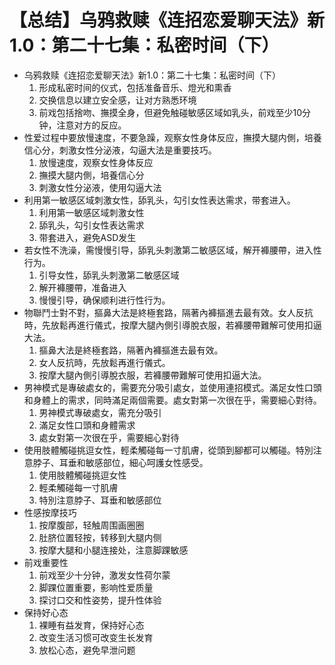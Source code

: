 # 【总结】乌鸦救赎《连招恋爱聊天法》新1.0：第二十七集：私密时间（下）

-   乌鸦救赎《连招恋爱聊天法》新1.0：第二十七集：私密时间（下）
    1.  形成私密时间的仪式，包括准备音乐、燈光和熏香
    2.  交换信息以建立安全感，让对方熟悉环境
    3.  前戏包括捨吻、撫摸全身，但避免触碰敏感区域如乳头，前戏至少10分钟，注意对方的反应。
-   性爱过程中要放慢速度，不要急躁，观察女性身体反应，撫摸大腿内側，培養信心分，刺激女性分泌液，勾逼大法是重要技巧。
    1.  放慢速度，观察女性身体反应
    2.  撫摸大腿内側，培養信心分
    3.  刺激女性分泌液，使用勾逼大法
-   利用第一敏感区域刺激女性，舔乳头，勾引女性表达需求，带套进入。
    1.  利用第一敏感区域刺激女性
    2.  舔乳头，勾引女性表达需求
    3.  带套进入，避免ASD发生
-   若女性不洗澡，需慢慢引导，舔乳头刺激第二敏感区域，解开褲腰帶，进入性行为。
    1.  引导女性，舔乳头刺激第二敏感区域
    2.  解开褲腰帶，准备进入
    3.  慢慢引导，确保顺利进行性行为。
-   物聯鬥士對不對，摳鼻大法是終極套路，隔著內褲摳進去最有效。女人反抗時，先放鬆再進行儀式，按摩大腿內側引導脫衣服，若褲腰帶難解可使用扣逼大法。
    1.  摳鼻大法是終極套路，隔著內褲摳進去最有效。
    2.  女人反抗時，先放鬆再進行儀式。
    3.  按摩大腿內側引導脫衣服，若褲腰帶難解可使用扣逼大法。
-   男神模式是專破處女的，需要充分吸引處女，並使用連招模式。滿足女性口頭和身體上的需求，同時滿足兩個需要。處女對第一次很在乎，需要細心對待。
    1.  男神模式專破處女，需充分吸引
    2.  滿足女性口頭和身體需求
    3.  處女對第一次很在乎，需要細心對待
-   使用肢體觸碰挑逗女性，輕柔觸碰每一寸肌膚，從頭到腳都可以觸碰。特別注意脖子、耳垂和敏感部位，細心呵護女性感受。
    1.  使用肢體觸碰挑逗女性
    2.  輕柔觸碰每一寸肌膚
    3.  特別注意脖子、耳垂和敏感部位
-   性感按摩技巧
    1.  按摩腹部，轻触周围画圈圈
    2.  肚脐位置轻按，转移到大腿内侧
    3.  按摩大腿和小腿连接处，注意脚踝敏感
-   前戏重要性
    1.  前戏至少十分钟，激发女性荷尔蒙
    2.  脚踝位置重要，影响性爱质量
    3.  探讨口交和性姿势，提升性体验
-   保持好心态
    1.  裸睡有益发育，保持好心态
    2.  改变生活习惯可改变生长发育
    3.  放松心态，避免早泄问题